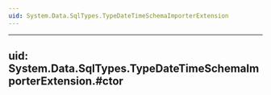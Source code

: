 ```yaml
---
uid: System.Data.SqlTypes.TypeDateTimeSchemaImporterExtension
---
```


---
uid: System.Data.SqlTypes.TypeDateTimeSchemaImporterExtension.#ctor
---
